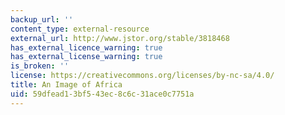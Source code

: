 ```yaml
---
backup_url: ''
content_type: external-resource
external_url: http://www.jstor.org/stable/3818468
has_external_licence_warning: true
has_external_license_warning: true
is_broken: ''
license: https://creativecommons.org/licenses/by-nc-sa/4.0/
title: An Image of Africa
uid: 59dfead1-3bf5-43ec-8c6c-31ace0c7751a
---
```

